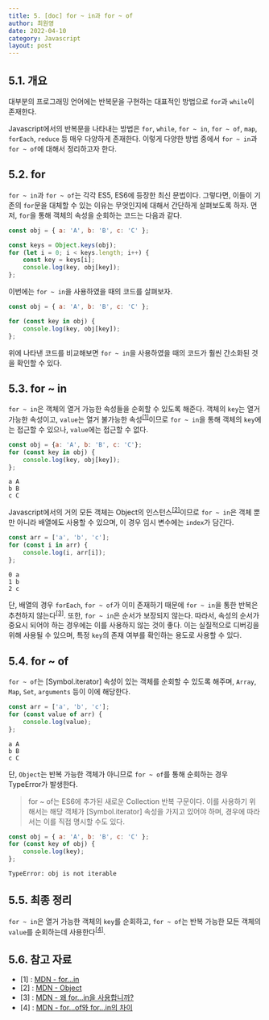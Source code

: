 ```yaml
---
title: 5. [doc] for ~ in과 for ~ of
author: 최원영
date: 2022-04-10
category: Javascript
layout: post
---
```


## 5.1. 개요

대부분의 프로그래밍 언어에는 반복문을 구현하는 대표적인 방법으로 `for`과 `while`이 존재한다. 

Javascript에서의 반복문을 나타내는 방법은 `for`, `while`, `for ~ in`, `for ~ of`, `map`, `forEach`, `reduce` 등 매우 다양하게 존재한다. 이렇게 다양한 방법 중에서 `for ~ in`과 `for ~ of`에 대해서 정리하고자 한다.

## 5.2. for

`for ~ in`과 `for ~ of`는 각각 ES5, ES6에 등장한 최신 문법이다. 그렇다면, 이들이 기존의 `for`문을 대체할 수 있는 이유는 무엇인지에 대해서 간단하게 살펴보도록 하자. 먼저, `for`을 통해 객체의 속성을 순회하는 코드는 다음과 같다.

```js
const obj = { a: 'A', b: 'B', c: 'C' };

const keys = Object.keys(obj);
for (let i = 0; i < keys.length; i++) {
    const key = keys[i];
    console.log(key, obj[key]);
};
```

이번에는 `for ~ in`을 사용하였을 때의 코드를 살펴보자.

```js
const obj = { a: 'A', b: 'B', c: 'C' };

for (const key in obj) {
    console.log(key, obj[key]);
};
```

위에 나타낸 코드를 비교해보면 `for ~ in`을 사용하였을 때의 코드가 훨씬 간소화된 것을 확인할 수 있다.

## 5.3. for ~ in

`for ~ in`은 객체의 열거 가능한 속성들을 순회할 수 있도록 해준다. 객체의 `key`는 열거 가능한 속성이고, `value`는 열거 불가능한 속성<sup>[[1]](#1)</sup>이므로 `for ~ in`을 통해 객체의 `key`에는 접근할 수 있으나, `value`에는 접근할 수 없다.

```js
const obj = {a: 'A', b: 'B', c: 'C'};
for (const key in obj) {
    console.log(key, obj[key]);
};
```

```
a A
b B
c C
```

Javascript에서의 거의 모든 객체는 Object의 인스턴스<sup>[[2]](#2)</sup>이므로 
`for ~ in`은 객체 뿐만 아니라 배열에도 사용할 수 있으며, 이 경우 임시 변수에는 `index`가 담긴다.

```js
const arr = ['a', 'b', 'c'];
for (const i in arr) {
    console.log(i, arr[i]);
};
```

```
0 a
1 b
2 c
```

단, 배열의 경우 `forEach`, `for ~ of`가 이미 존재하기 때문에 `for ~ in`을 통한 반복은 추천하지 않는다<sup>[[3]](#3)</sup>. 또한, `for ~ in`은 순서가 보장되지 않는다. 따라서, 속성의 순서가 중요시 되어야 하는 경우에는 이를 사용하지 않는 것이 좋다. 이는 실질적으로 디버깅을 위해 사용될 수 있으며, 특정 `key`의 존재 여부를 확인하는 용도로 사용할 수 있다.

## 5.4. for ~ of

`for ~ of`는 [Symbol.iterator] 속성이 있는 객체를 순회할 수 있도록 해주며, `Array`, `Map`, `Set`, `arguments` 등이 이에 해당한다.

```js
const arr = ['a', 'b', 'c'];
for (const value of arr) {
    console.log(value);
};
```

```
a A
b B
c C
```

단, `Object`는 반복 가능한 객체가 아니므로 `for ~ of`를 통해 순회하는 경우 TypeError가 발생한다.

> for ~ of는 ES6에 추가된 새로운 Collection 반복 구문이다. 이를 사용하기 위해서는 해당 객체가 [Symbol.iterator] 속성을 가지고 있어야 하며, 경우에 따라서는 이를 직접 명시할 수도 있다.

```js
const obj = { a: 'A', b: 'B', c: 'C' };
for (const key of obj) {
    console.log(key);
};
```

```
TypeError: obj is not iterable
```

## 5.5. 최종 정리

`for ~ in`은 열거 가능한 객체의 `key`를 순회하고, `for ~ of`는 반복 가능한 모든 객체의 `value`를 순회하는데 사용한다<sup>[[4]](#4)</sup>. 

## 5.6. 참고 자료

<ul>
    <li id="1">[1] : 
        <a href="https://developer.mozilla.org/ko/docs/Web/JavaScript/Reference/Statements/for...in"
        target="_blank">MDN - for...in</a>
    </li>
    <li id="2">[2] : 
        <a href="https://developer.mozilla.org/ko/docs/Web/JavaScript/Reference/Global_Objects/Object"
        target="_blank">MDN - Object</a>
    </li>
    <li id="3">[3] : 
        <a href="https://developer.mozilla.org/ko/docs/Web/JavaScript/Reference/Statements/for...in#%EC%99%9C_for...in%EC%9D%84_%EC%82%AC%EC%9A%A9%ED%95%A9%EB%8B%88%EA%B9%8C"
        target="_blank">MDN - 왜 for...in을 사용합니까?</a>
    </li>
    <li id="4">[4] : 
        <a href="https://developer.mozilla.org/ko/docs/Web/JavaScript/Reference/Statements/for...of#for...of%EC%99%80_for...in%EC%9D%98_%EC%B0%A8%EC%9D%B4"
        target="_blank">MDN - for...of와 for...in의 차이</a>
    </li>
</ul>
